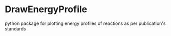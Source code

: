# DrawEnergyProfile
python package for plotting energy profiles of reactions as per publication's standards
